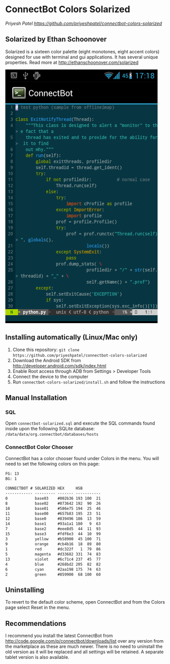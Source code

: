 # ConnectBot Colors Solarized
*Priyesh Patel*
*https://github.com/priyeshpatel/connectbot-colors-solarized*

## Solarized by Ethan Schoonover
Solarized is a sixteen color palette (eight monotones, eight accent colors)
designed for use with terminal and gui applications. It has several unique
properties. Read more at http://ethanschoonover.com/solarized

![Solarized for ConnectBot](https://github.com/priyeshpatel/connectbot-colors-solarized/raw/master/connectbot-solarized.png)

## Installing automatically (Linux/Mac only)
  1. Clone this repository: `git clone
     https://github.com/priyeshpatel/connectbot-colors-solarized`
  2. Download the Android SDK from http://developer.android.com/sdk/index.html
  3. Enable Root access through ADB from Settings > Developer Tools
  4. Connect the device to the computer
  5. Run `connectbot-colors-solarized/install.sh` and follow the instructions

## Manual Installation

### SQL
Open `connectbot-solarized.sql` and execute the SQL commands found inside upon
the following SQLite database:
`/data/data/org.connectbot/databases/hosts`

### ConnectBot Color Chooser
ConnectBot has a color chooser found under Colors in the menu. You will need to
set the following colors on this page:
```
FG: 13
BG: 1
```
```
CONNECTBOT # SOLARIZED HEX     HSB
------------ --------- ------- -----------
0            base03    #002b36 193 100  21
8            base02    #073642 192  90  26
10           base01    #586e75 194  25  46
11           base00    #657b83 195  23  51
12           base0     #839496 186  13  59
14           base1     #93a1a1 180   9  63
7            base2     #eee8d5  44  11  93
15           base3     #fdf6e3  44  10  99
3            yellow    #b58900  45 100  71
9            orange    #cb4b16  18  89  80
1            red       #dc322f   1  79  86
5            magenta   #d33682 331  74  83
13           violet    #6c71c4 237  45  77
4            blue      #268bd2 205  82  82
6            cyan      #2aa198 175  74  63
2            green     #859900  68 100  60
```

## Uninstalling
To revert to the default color scheme, open ConnectBot and from the Colors page
select Reset in the menu.

## Recommendations
I recommend you install the latest ConnectBot from
http://code.google.com/p/connectbot/downloads/list over any version from the
marketplace as these are much newer. There is no need to uninstall the old
version as it will be replaced and all settings will be retained. A separate
tablet version is also available.
